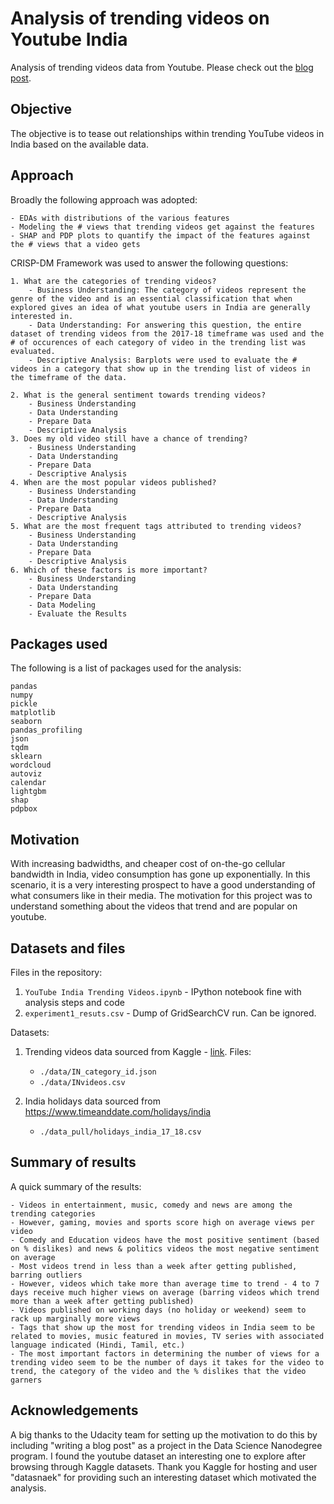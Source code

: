 # Analysis of trending videos on Youtube India

Analysis of trending videos data from Youtube. Please check out the [blog post](https://medium.com/@md047/what-are-the-types-of-videos-that-trend-on-youtube-cadcebf51115). 

## Objective

The objective is to tease out relationships within trending YouTube videos in India based on the available data.

## Approach

Broadly the following approach was adopted:

    - EDAs with distributions of the various features
    - Modeling the # views that trending videos get against the features
    - SHAP and PDP plots to quantify the impact of the features against the # views that a video gets

CRISP-DM Framework was used to answer the following questions:

    1. What are the categories of trending videos?    
        - Business Understanding: The category of videos represent the genre of the video and is an essential classification that when explored gives an idea of what youtube users in India are generally interested in. 
        - Data Understanding: For answering this question, the entire dataset of trending videos from the 2017-18 timeframe was used and the # of occurences of each category of video in the trending list was evaluated.
        - Descriptive Analysis: Barplots were used to evaluate the # videos in a category that show up in the trending list of videos in the timeframe of the data.

    2. What is the general sentiment towards trending videos?
        - Business Understanding
        - Data Understanding
        - Prepare Data
        - Descriptive Analysis
    3. Does my old video still have a chance of trending?
        - Business Understanding
        - Data Understanding
        - Prepare Data
        - Descriptive Analysis
    4. When are the most popular videos published?
        - Business Understanding
        - Data Understanding
        - Prepare Data
        - Descriptive Analysis
    5. What are the most frequent tags attributed to trending videos?
        - Business Understanding
        - Data Understanding
        - Prepare Data
        - Descriptive Analysis
    6. Which of these factors is more important?
        - Business Understanding
        - Data Understanding
        - Prepare Data
        - Data Modeling
        - Evaluate the Results


## Packages used

The following is a list of packages used for the analysis:

    pandas
    numpy
    pickle
    matplotlib
    seaborn
    pandas_profiling
    json
    tqdm
    sklearn
    wordcloud
    autoviz
    calendar
    lightgbm
    shap
    pdpbox

## Motivation

With increasing badwidths, and cheaper cost of on-the-go cellular bandwidth in India, video consumption has gone up exponentially. In this scenario, it is a very interesting prospect to have a good understanding of what consumers like in their media. The motivation for this project was to understand something about the videos that trend and are popular on youtube. 

## Datasets and files

Files in the repository:

1. ```YouTube India Trending Videos.ipynb``` - IPython notebook fine with analysis steps and code
2. ```experiment1_resuts.csv``` - Dump of GridSearchCV run. Can be ignored.

Datasets:

1. Trending videos data sourced from Kaggle - [link](https://www.kaggle.com/datasnaek/youtube-new). Files:
    - ```./data/IN_category_id.json```
    - ```./data/INvideos.csv```

2. India holidays data sourced from https://www.timeanddate.com/holidays/india
    - ```./data_pull/holidays_india_17_18.csv```

## Summary of results

A quick summary of the results:

    - Videos in entertainment, music, comedy and news are among the trending categories
    - However, gaming, movies and sports score high on average views per video
    - Comedy and Education videos have the most positive sentiment (based on % dislikes) and news & politics videos the most negative sentiment on average
    - Most videos trend in less than a week after getting published, barring outliers
    - However, videos which take more than average time to trend - 4 to 7 days receive much higher views on average (barring videos which trend more than a week after getting published)
    - Videos published on working days (no holiday or weekend) seem to rack up marginally more views
    - Tags that show up the most for trending videos in India seem to be related to movies, music featured in movies, TV series with associated language indicated (Hindi, Tamil, etc.)
    - The most important factors in determining the number of views for a trending video seem to be the number of days it takes for the video to trend, the category of the video and the % dislikes that the video garners


## Acknowledgements

A big thanks to the Udacity team for setting up the motivation to do this by including "writing a blog post" as a project in the Data Science Nanodegree program. I found the youtube dataset an interesting one to explore after browsing through Kaggle datasets. Thank you Kaggle for hosting and user "datasnaek" for providing such an interesting dataset which motivated the analysis.
